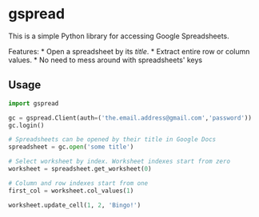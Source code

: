 # gspread

This is a simple Python library for accessing Google Spreadsheets.

Features:
    * Open a spreadsheet by its *title*.
    * Extract entire row or column values.
    * No need to mess around with spreadsheets' keys

## Usage

~~~python
import gspread

gc = gspread.Client(auth=('the.email.address@gmail.com','password'))
gc.login()

# Spreadsheets can be opened by their title in Google Docs
spreadsheet = gc.open('some title')

# Select worksheet by index. Worksheet indexes start from zero
worksheet = spreadsheet.get_worksheet(0)

# Column and row indexes start from one
first_col = worksheet.col_values(1)

worksheet.update_cell(1, 2, 'Bingo!')
~~~

